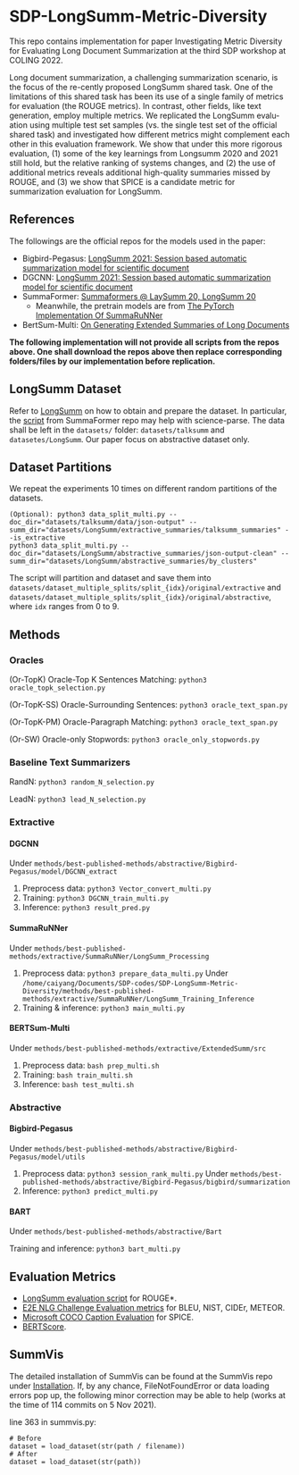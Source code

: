 # SDP-LongSumm-Metric-Diversity

This repo contains implementation for paper Investigating Metric Diversity for Evaluating Long Document Summarization at the third SDP workshop at COLING 2022.

Long document summarization, a challenging summarization scenario, is the focus of the re-cently proposed LongSumm shared task. One
of the limitations of this shared task has been its use of a single family of metrics for evaluation (the ROUGE metrics). In contrast, other fields, like text generation, employ multiple metrics. We replicated the LongSumm evalu- ation using multiple test set samples (vs. the single test set of the official shared task) and investigated how different metrics might complement each other in this evaluation framework. We show that under this more rigorous evaluation, (1) some of the key learnings from Longsumm 2020 and 2021 still hold, but the relative ranking of systems changes, and (2) the use of additional metrics reveals additional high-quality summaries missed by ROUGE, and (3) we show that SPICE is a candidate metric for summarization evaluation for LongSumm.



## References

The followings are the official repos for the models used in the paper:

  * Bigbird-Pegasus: [LongSumm 2021: Session based automatic summarization model for scientific document](https://aclanthology.org/2021.sdp-1.12/)
  * DGCNN: [LongSumm 2021: Session based automatic summarization model for scientific document](https://aclanthology.org/2021.sdp-1.12/)
  * SummaFormer: [Summaformers @ LaySumm 20, LongSumm 20](https://github.com/sayarghoshroy/Summaformers)
    * Meanwhile, the pretrain models are from [The PyTorch Implementation Of SummaRuNNer](https://github.com/hpzhao/SummaRuNNer)
  * BertSum-Multi: [On Generating Extended Summaries of Long Documents](https://github.com/Georgetown-IR-Lab/ExtendedSumm)


**The following implementation will not provide all scripts from the repos above. One shall download the repos above then replace corresponding folders/files by our implementation before replication.**



## LongSumm Dataset

Refer to [LongSumm](https://github.com/guyfe/LongSumm) on how to obtain and prepare the dataset. In particular, the [script](https://github.com/sayarghoshroy/Summaformers/blob/main/LongSumm_Processing/src/pdf-json.py) from SummaFormer repo may help with science-parse. The data shall be left in the `datasets/` folder: `datasets/talksumm` and `datasetes/LongSumm`. Our paper focus on abstractive dataset only.

## Dataset Partitions

We repeat the experiments 10 times on different random partitions of the datasets. 

```
(Optional): python3 data_split_multi.py --doc_dir="datasets/talksumm/data/json-output" --summ_dir="datasets/LongSumm/extractive_summaries/talksumm_summaries" --is_extractive
python3 data_split_multi.py --doc_dir="datasets/LongSumm/abstractive_summaries/json-output-clean" --summ_dir="datasets/LongSumm/abstractive_summaries/by_clusters"
```

The script will partition and dataset and save them into `datasets/dataset_multiple_splits/split_{idx}/original/extractive` and `datasets/dataset_multiple_splits/split_{idx}/original/abstractive`, where `idx` ranges from 0 to 9.




## Methods

### Oracles

(Or-TopK) Oracle-Top K Sentences Matching: `python3 oracle_topk_selection.py`

(Or-TopK-SS) Oracle-Surrounding Sentences: `python3 oracle_text_span.py`

(Or-TopK-PM) Oracle-Paragraph Matching: `python3 oracle_text_span.py`

(Or-SW) Oracle-only Stopwords: `python3 oracle_only_stopwords.py`

### Baseline Text Summarizers

RandN: `python3 random_N_selection.py`

LeadN: `python3 lead_N_selection.py`


### Extractive

#### DGCNN
Under `methods/best-published-methods/abstractive/Bigbird-Pegasus/model/DGCNN_extract`

  1. Preprocess data: `python3 Vector_convert_multi.py`
  2. Training: `python3 DGCNN_train_multi.py`
  3. Inference: `python3 result_pred.py`

#### SummaRuNNer
Under `methods/best-published-methods/extractive/SummaRuNNer/LongSumm_Processing`
  1. Preprocess data: `python3 prepare_data_multi.py`
Under `/home/caiyang/Documents/SDP-codes/SDP-LongSumm-Metric-Diversity/methods/best-published-methods/extractive/SummaRuNNer/LongSumm_Training_Inference`
  2. Training & inference: `python3 main_multi.py`

#### BERTSum-Multi
Under `methods/best-published-methods/extractive/ExtendedSumm/src`

  1. Preprocess data: `bash prep_multi.sh`
  2. Training: `bash train_multi.sh`
  3. Inference: `bash test_multi.sh`


### Abstractive

#### Bigbird-Pegasus
Under `methods/best-published-methods/abstractive/Bigbird-Pegasus/model/utils`
  1. Preprocess data: `python3 session_rank_multi.py`
Under `methods/best-published-methods/abstractive/Bigbird-Pegasus/bigbird/summarization`
  2. Inference: `python3 predict_multi.py`

#### BART
Under `methods/best-published-methods/abstractive/Bart`

  Training and inference: `python3 bart_multi.py`


## Evaluation Metrics

  * [LongSumm evaluation script](https://github.com/guyfe/LongSumm/blob/master/scripts/evaluation_script.py) for ROUGE*.
  * [E2E NLG Challenge Evaluation metrics](https://github.com/tuetschek/e2e-metrics) for BLEU, NIST, CIDEr, METEOR.
  * [Microsoft COCO Caption Evaluation](https://github.com/tylin/coco-caption) for SPICE.
  * [BERTScore](https://github.com/Tiiiger/bert_score).


## SummVis

The detailed installation of SummVis can be found at the SummVis repo under [Installation](https://github.com/robustness-gym/summvis#installation). If, by any chance, FileNotFoundError or data loading errors pop up, the following minor correction may be able to help (works at the time of 114 commits on 5 Nov 2021).

line 363 in summvis.py: 

```
# Before
dataset = load_dataset(str(path / filename)) 
# After
dataset = load_dataset(str(path)) 
```